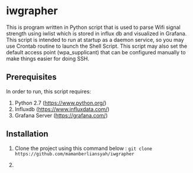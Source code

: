 # iwgrapher
This is program written in Python script that is used to parse Wifi signal strength using iwlist which is stored in influx db and visualized in Grafana. This script is intended to run at startup as a daemon service, so you may use Crontab routine to launch the Shell Script. This script may also set the default access point (wpa_supplicant) that can be configured manually to make things easier for doing SSH.

## Prerequisites
In order to run, this script requires:
1. Python 2.7 (https://www.python.org/)
2. Influxdb (https://www.influxdata.com/)
3. Grafana Server (https://grafana.com/)

## Installation
1. Clone the project using this command below :
`git clone https://github.com/mamanberliansyah/iwgrapher`

2. 
